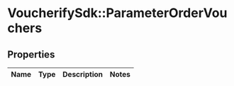 # VoucherifySdk::ParameterOrderVouchers

## Properties

| Name | Type | Description | Notes |
| ---- | ---- | ----------- | ----- |

